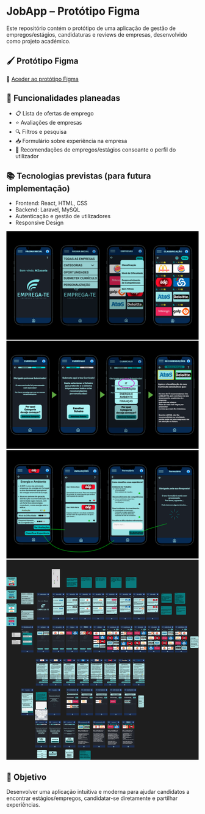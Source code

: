 # JobApp – Protótipo Figma

Este repositório contém o protótipo de uma aplicação de gestão de empregos/estágios, candidaturas e reviews de empresas, desenvolvido como projeto académico.

## 🖌️ Protótipo Figma

📎 [Aceder ao protótipo Figma](https://www.figma.com/design/QlHMM1rtIvAJNU7QXxDCIW/Prototype?node-id=0-1&t=pmfGGxhzSzazHSBg-1)
## 🧠 Funcionalidades planeadas

- 📋 Lista de ofertas de emprego
- ⭐ Avaliações de empresas
- 🔍 Filtros e pesquisa
- 📥 Formulário sobre experiência na empresa
- 🧾 Recomendações de empregos/estágios consoante o perfil do utilizador

## 📚 Tecnologias previstas (para futura implementação)

- Frontend: React, HTML, CSS
- Backend: Laravel, MySQL
- Autenticação e gestão de utilizadores
- Responsive Design

![1](https://github.com/bbfmc22/jobapp-figma-design/blob/main/Figma_1.png)
![2](https://github.com/bbfmc22/jobapp-figma-design/blob/main/Figma_2.png)
![3](https://github.com/bbfmc22/jobapp-figma-design/blob/main/Figma_3.png)
![0](https://github.com/bbfmc22/jobapp-figma-design/blob/main/Figma%20Prototype.png)


## 🎯 Objetivo

Desenvolver uma aplicação intuitiva e moderna para ajudar candidatos a encontrar estágios/empregos, candidatar-se diretamente e partilhar experiências.
